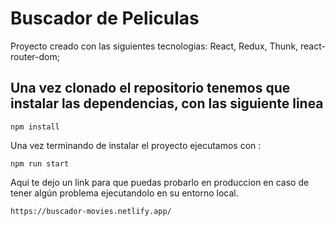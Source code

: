 # Buscador de Peliculas

Proyecto creado con las siguientes tecnologias: React, Redux, Thunk, react-router-dom;

## Una vez clonado el repositorio tenemos que instalar las dependencias, con las siguiente linea
```
npm install
```

Una vez terminando de instalar el proyecto ejecutamos con :

```
npm run start
```
Aqui te dejo un link para que puedas probarlo en produccion en caso de tener algún problema ejecutandolo en su entorno local.

```
https://buscador-movies.netlify.app/
```
